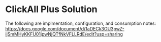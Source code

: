 # ClickAll Plus Solution

The following are implmentation, configuration, and consumption notes:
https://docs.google.com/document/d/1aDECk3OU3pwZ-ijSmMHyKKFU01jpwNjQTfNkVFLLRdE/edit?usp=sharing
